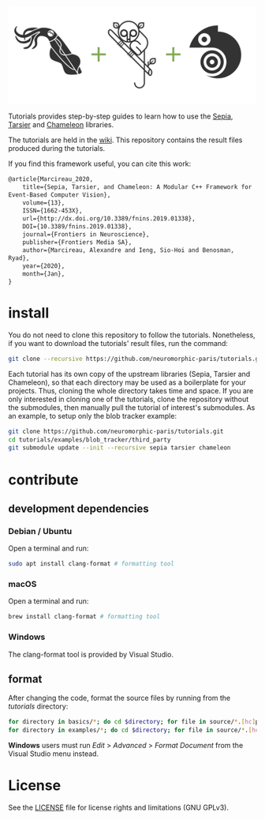 ![banner](banner.png)

Tutorials provides step-by-step guides to learn how to use the [Sepia](https://github.com/neuromorphic-paris/sepia), [Tarsier](https://github.com/neuromorphic-paris/tarsier) and [Chameleon](https://github.com/neuromorphic-paris/chameleon) libraries.

The tutorials are held in the [wiki](https://github.com/neuromorphic-paris/tutorials/wiki). This repository contains the result files produced during the tutorials.

If you find this framework useful, you can cite this work:
```
@article{Marcireau_2020,
    title={Sepia, Tarsier, and Chameleon: A Modular C++ Framework for Event-Based Computer Vision},
    volume={13},
    ISSN={1662-453X},
    url={http://dx.doi.org/10.3389/fnins.2019.01338},
    DOI={10.3389/fnins.2019.01338},
    journal={Frontiers in Neuroscience},
    publisher={Frontiers Media SA},
    author={Marcireau, Alexandre and Ieng, Sio-Hoi and Benosman, Ryad},
    year={2020},
    month={Jan},
}
```

# install

You do not need to clone this repository to follow the tutorials. Nonetheless, if you want to download the tutorials' result files, run the command:
```sh
git clone --recursive https://github.com/neuromorphic-paris/tutorials.git
```
Each tutorial has its own copy of the upstream libraries (Sepia, Tarsier and Chameleon), so that each directory may be used as a boilerplate for your projects. Thus, cloning the whole directory takes time and space. If you are only interested in cloning one of the tutorials, clone the repository without the submodules, then manually pull the tutorial of interest's submodules. As an example, to setup only the blob tracker example:
```sh
git clone https://github.com/neuromorphic-paris/tutorials.git
cd tutorials/examples/blob_tracker/third_party
git submodule update --init --recursive sepia tarsier chameleon
```

# contribute

## development dependencies

### Debian / Ubuntu

Open a terminal and run:
```sh
sudo apt install clang-format # formatting tool
```

### macOS

Open a terminal and run:
```sh
brew install clang-format # formatting tool
```

### Windows

The clang-format tool is provided by Visual Studio.

## format

After changing the code, format the source files by running from the *tutorials* directory:
```sh
for directory in basics/*; do cd $directory; for file in source/*.[hc]pp; do clang-format -i $file; done; cd ../..; done
for directory in examples/*; do cd $directory; for file in source/*.[hc]pp; do clang-format -i $file; done; cd ../..; done
```

__Windows__ users must run *Edit* > *Advanced* > *Format Document* from the Visual Studio menu instead.

# License

See the [LICENSE](LICENSE.txt) file for license rights and limitations (GNU GPLv3).
